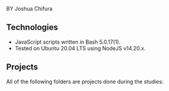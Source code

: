 BY Joshua Chifura
## Technologies
* JavaScript scripts written in Bash 5.0.17(1).
* Tested on Ubuntu 20.04 LTS using NodeJS v14.20.x.

## Projects
All of the following folders are projects done during the studies:

